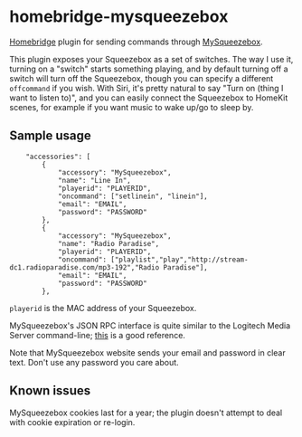 # homebridge-mysqueezebox
[Homebridge](https://github.com/nfarina/homebridge) plugin for sending commands through [MySqueezebox](http://mysqueezebox.com/).

This plugin exposes your Squeezebox as a set of switches.  The way I use it, turning on a "switch" starts something playing, and by default turning off a switch will turn off the Squeezebox, though you can specify a different `offcommand` if you wish.  With Siri, it's pretty natural to say "Turn on (thing I want to listen to)", and you can easily connect the Squeezebox to HomeKit scenes, for example if you want music to wake up/go to sleep by.

## Sample usage
```
    "accessories": [
        {
            "accessory": "MySqueezebox",
            "name": "Line In",
            "playerid": "PLAYERID",
            "oncommand": ["setlinein", "linein"],
            "email": "EMAIL",
            "password": "PASSWORD"
        },
        {
            "accessory": "MySqueezebox",
            "name": "Radio Paradise",
            "playerid": "PLAYERID",
            "oncommand": ["playlist","play","http://stream-dc1.radioparadise.com/mp3-192","Radio Paradise"],
            "email": "EMAIL",
            "password": "PASSWORD"
        },
```

`playerid` is the MAC address of your Squeezebox.

MySqueezebox's JSON RPC interface is quite similar to the Logitech Media Server command-line; [this](http://htmlpreview.github.io/?https://github.com/Logitech/slimserver/blob/public/7.7/HTML/EN/html/docs/cli-api.html#Supported%20Commands) is a good reference.

Note that MySqueezebox website sends your email and password in clear text.  Don't use any password you care about.

## Known issues
MySqueezebox cookies last for a year; the plugin doesn't attempt to deal with cookie expiration or re-login.
